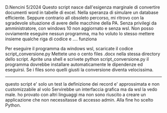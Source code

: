 D.Nencini 5/2024
Questo script nasce dall'esigenza marginale di convertire documenti word in tabelle di excel.
Nella speranza di simulare un database efficiente.
Seppure contrario all obsoleto percorso, mi ritrovo con la sgradevole situazione di avere delle macchine della PA.
Senza privilegi da amministratore, con windows 10 non aggiornato e senza wsl.
Non posso ovviamente eseguire nessun programma, ma ho voluto lo stesso mettere insieme qualche riga di codice e ....
funziona

Per eseguire il programma da windows wsl, scaricate il codice   script_conversione.py
Mettete uno o cento files .docx nella stessa directory dello script.
Aprite una shell e scrivete 
            python script_conversione.py
il programma dovrebbe installare automaticamente le dipendenze
ed eseguirsi.
Se i files sono quelli giusti la conversione diventa velocissima.

-----------------------------------
questo script e' solo un test la definizione dei record e' approssimata e non customizzabile al volo
Servirebbe un interfaccia grafica ma da wsl la vedo male.
 ho provato con altri linguaggi 
ma non sono riuscito a creare un applicazione che non necessitasse di accesso admin.
Alla fine ho scelto Python.


